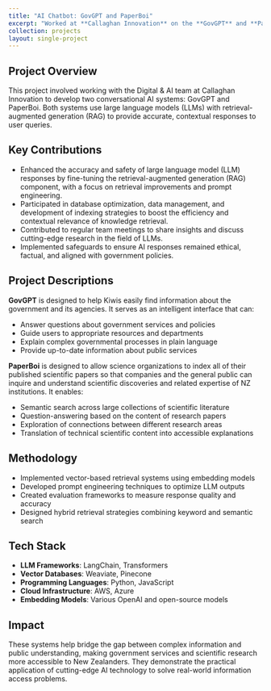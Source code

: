 ```yaml
---
title: "AI Chatbot: GovGPT and PaperBoi"
excerpt: "Worked at **Callaghan Innovation** on the **GovGPT** and **PaperBoi** (Science-Paper Conversational Agent) projects, 2024-2025"
collection: projects
layout: single-project
---
```


## Project Overview

This project involved working with the Digital & AI team at Callaghan Innovation to develop two conversational AI systems: GovGPT and PaperBoi. Both systems use large language models (LLMs) with retrieval-augmented generation (RAG) to provide accurate, contextual responses to user queries.

## Key Contributions  
- Enhanced the accuracy and safety of large language model (LLM) responses by fine-tuning the retrieval-augmented generation (RAG) component, with a focus on retrieval improvements and prompt engineering.
- Participated in database optimization, data management, and development of indexing strategies to boost the efficiency and contextual relevance of knowledge retrieval.
- Contributed to regular team meetings to share insights and discuss cutting-edge research in the field of LLMs.
- Implemented safeguards to ensure AI responses remained ethical, factual, and aligned with government policies.

## Project Descriptions

**GovGPT** is designed to help Kiwis easily find information about the government and its agencies. It serves as an intelligent interface that can:
- Answer questions about government services and policies
- Guide users to appropriate resources and departments
- Explain complex governmental processes in plain language
- Provide up-to-date information about public services

**PaperBoi** is designed to allow science organizations to index all of their published scientific papers so that companies and the general public can inquire and understand scientific discoveries and related expertise of NZ institutions. It enables:
- Semantic search across large collections of scientific literature
- Question-answering based on the content of research papers
- Exploration of connections between different research areas
- Translation of technical scientific content into accessible explanations

## Methodology
- Implemented vector-based retrieval systems using embedding models
- Developed prompt engineering techniques to optimize LLM outputs
- Created evaluation frameworks to measure response quality and accuracy
- Designed hybrid retrieval strategies combining keyword and semantic search

## Tech Stack
- **LLM Frameworks**: LangChain, Transformers
- **Vector Databases**: Weaviate, Pinecone
- **Programming Languages**: Python, JavaScript
- **Cloud Infrastructure**: AWS, Azure
- **Embedding Models**: Various OpenAI and open-source models

## Impact
These systems help bridge the gap between complex information and public understanding, making government services and scientific research more accessible to New Zealanders. They demonstrate the practical application of cutting-edge AI technology to solve real-world information access problems.
